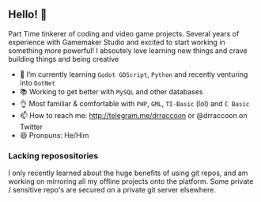 ## Hello! 👋
Part Time tinkerer of coding and video game projects. Several years of experience with Gamemaker Studio and excited to start working in something more powerful!
I absoutely love learning new things and crave building things and being creative
- 🌱 I’m currently learning `Godot GDScript`, `Python` and recently venturing into `DotNet`
- 📚 Working to get better with `MySQL` and other databases
- 👌 Most familiar & comfortable with `PHP`, `GML`, `TI-Basic` (lol) and `C Basic`
- 📫 How to reach me: http://telegram.me/drraccoon or @drraccoon on Twitter
- 😄 Pronouns: He/Him

### Lacking reposositories
  I only recently learned about the huge benefits of using git repos, and am working on mirroring all my offline projects onto the platform. Some private / sensitive repo's are secured on a private git server elsewhere.
